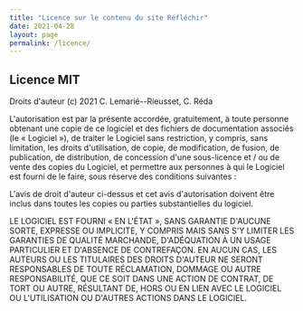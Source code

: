 ```yaml
---
title: "Licence sur le contenu du site Réfléchir"
date: 2021-04-28
layout: page
permalink: /licence/
---
```


## Licence MIT

Droits d'auteur (c) 2021 C. Lemarié--Rieusset, C. Réda

L'autorisation est par la présente accordée, gratuitement, à toute personne obtenant une copie de ce logiciel et des fichiers de documentation associés (le « Logiciel »), de traiter le Logiciel sans restriction, y compris, sans limitation, les droits d'utilisation, de copie, de modification, de fusion, de publication, de distribution, de concession d'une sous-licence et / ou de vente des copies du Logiciel, et permettre aux personnes à qui le Logiciel est fourni de le faire, sous réserve des conditions suivantes :

L'avis de droit d'auteur ci-dessus et cet avis d'autorisation doivent être inclus dans toutes les copies ou parties substantielles du logiciel.

LE LOGICIEL EST FOURNI « EN L'ÉTAT », SANS GARANTIE D'AUCUNE SORTE, EXPRESSE OU IMPLICITE, Y COMPRIS MAIS SANS S'Y LIMITER LES GARANTIES DE QUALITÉ MARCHANDE, D'ADÉQUATION À UN USAGE PARTICULIER ET D'ABSENCE DE CONTREFAÇON. EN AUCUN CAS, LES AUTEURS OU LES TITULAIRES DES DROITS D'AUTEUR NE SERONT RESPONSABLES DE TOUTE RÉCLAMATION, DOMMAGE OU AUTRE RESPONSABILITÉ, QUE CE SOIT DANS UNE ACTION DE CONTRAT, DE TORT OU AUTRE, RÉSULTANT DE, HORS OU EN LIEN AVEC LE LOGICIEL OU L'UTILISATION OU D'AUTRES ACTIONS DANS LE LOGICIEL.
